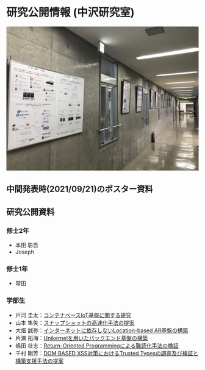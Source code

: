 # 研究公開情報 (中沢研究室)

![poster](./images/IMG_9905.JPG)

##  中間発表時(2021/09/21)のポスター資料

## 研究公開資料

### 修士2年
- 本田 彰吾
- Joseph

### 修士1年
- 常田　

### 学部生
- 戸河 圭太：[コンテナベースIoT基盤に関する研究](poster2021/01_container_based.pdf)
- 山本 隼矢：[スナップショットの高速化手法の提案](poster2021/02_snapshot.pdf)
- 大畑 誠弥：[インターネットに依存しないLocation-based AR基盤の構築](poster2021/03_LAAR.pdf)
- 片瀬 拓海：[Unikernelを用いたバックエンド基盤の構築](poster2021/04_LAAR.pdf)
- 嶋田 壮志：[Return-Oriented Programmingによる難読化手法の検証](poster2021/05_ROP.pdf)
- 千村 剛芳：[DOM BASED XSS対策におけるTrusted Typesの調査及び検証と構築支援手法の提案](poster2021/DOM_Based_Xss.pdf)

<script src="https://utteranc.es/client.js"
        repo="MinoruNakazawa/i2lab"
        issue-term="pathname"
        theme="github-light"
        crossorigin="anonymous"
        async>
</script>
